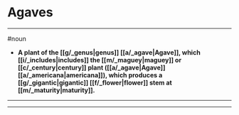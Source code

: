 # Agaves
---
#noun
- **A plant of the [[g/_genus|genus]] [[a/_agave|Agave]], which [[i/_includes|includes]] the [[m/_maguey|maguey]] or [[c/_century|century]] plant ([[a/_agave|Agave]] [[a/_americana|americana]]), which produces a [[g/_gigantic|gigantic]] [[f/_flower|flower]] stem at [[m/_maturity|maturity]].**
---
---
